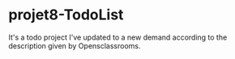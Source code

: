 # projet8-TodoList
It's a todo project I've updated to a new demand according to the description given by Opensclassrooms.
